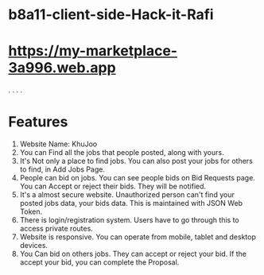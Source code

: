 # b8a11-client-side-Hack-it-Rafi
# https://my-marketplace-3a996.web.app
.
.
.
.
# Features
1. Website Name: KhuJoo
2. You can Find all the jobs that people posted, along with yours.
3. It's Not only a place to find jobs. You can also post your jobs for others to find, in Add Jobs Page.
4. People can bid on jobs. You can see people bids on Bid Requests page. You can Accept or reject their bids. They will be notified.
5. It's a almost secure website. Unauthorized person can't find your posted jobs data, your bids data. This is maintained with JSON Web Token. 
6. There is login/registration system. Users have to go through this to access private routes.
7. Website is responsive. You can operate from mobile, tablet and desktop devices.
8. You Can bid on others jobs. They can accept or reject your bid. If the accept your bid, you can complete the Proposal.